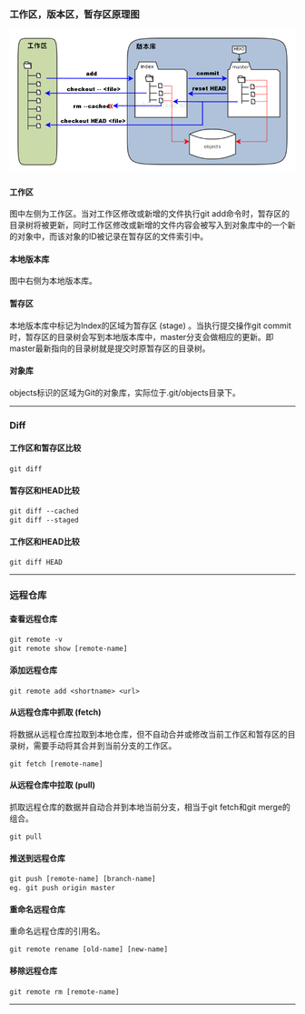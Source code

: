 ### 工作区，版本区，暂存区原理图
![pic](images/git_workspace_index_head.png)
#### 工作区
图中左侧为工作区。当对工作区修改或新增的文件执行git add命令时，暂存区的目录树将被更新，同时工作区修改或新增的文件内容会被写入到对象库中的一个新的对象中，而该对象的ID被记录在暂存区的文件索引中。
#### 本地版本库
图中右侧为本地版本库。
#### 暂存区
本地版本库中标记为Index的区域为暂存区 (stage) 。当执行提交操作git commit时，暂存区的目录树会写到本地版本库中，master分支会做相应的更新。即master最新指向的目录树就是提交时原暂存区的目录树。
#### 对象库
objects标识的区域为Git的对象库，实际位于.git/objects目录下。
***

### Diff
#### 工作区和暂存区比较
```
git diff
```
#### 暂存区和HEAD比较
```
git diff --cached
git diff --staged
```
#### 工作区和HEAD比较
```
git diff HEAD
```
***

### 远程仓库
#### 查看远程仓库
```
git remote -v
git remote show [remote-name]
```
#### 添加远程仓库
```
git remote add <shortname> <url>
```
#### 从远程仓库中抓取 (fetch)
将数据从远程仓库拉取到本地仓库，但不自动合并或修改当前工作区和暂存区的目录树，需要手动将其合并到当前分支的工作区。
```
git fetch [remote-name]
```
#### 从远程仓库中拉取 (pull)
抓取远程仓库的数据并自动合并到本地当前分支，相当于git fetch和git merge的组合。
```
git pull
```
#### 推送到远程仓库
```
git push [remote-name] [branch-name]
eg. git push origin master
```
#### 重命名远程仓库
重命名远程仓库的引用名。
```
git remote rename [old-name] [new-name]
```
#### 移除远程仓库
```
git remote rm [remote-name]
```
***
